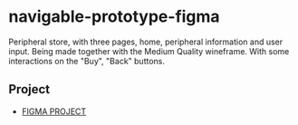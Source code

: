 # navigable-prototype-figma
Peripheral store, with three pages, home, peripheral information and user input. Being made together with the Medium Quality wineframe. With some interactions on the "Buy", "Back" buttons.

## Project
- [FIGMA PROJECT](https://www.figma.com/file/A692xVwdyOdNBPp3KKLf2A/Prot%C3%B3tipo-Naveg%C3%A1vel?type=design&node-id=2%3A2&mode=design&t=5pZ6i8UWUmpa5FDz-1)
